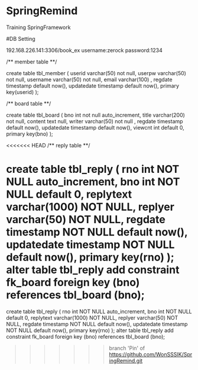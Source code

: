 # SpringRemind
 Training SpringFramework

#DB Setting

192.168.226.141:3306/book_ex
username:zerock
password:1234



/** member table **/

 create table tbl_member (
 userid varchar(50) not null,
 userpw varchar(50) not null,
 username varchar(50) not null,
 email varchar(100) ,
 regdate timestamp default now(),
 updatedate timestamp default now(),
 primary key(userid)
 );

/** board table **/

 create table tbl_board (
 bno int not null auto_increment,
 title varchar(200) not null,
 content text null,
 writer varchar(50) not null ,
 regdate timestamp default now(),
 updatedate timestamp default now(),
 viewcnt int default 0,
 primary key(bno)
 );

<<<<<<< HEAD
/** reply table **/

create table tbl_reply (
rno int NOT NULL auto_increment,
bno int NOT NULL default 0,
replytext varchar(1000) NOT NULL,
replyer varchar(50) NOT NULL,
regdate timestamp NOT NULL default now(),
updatedate timestamp NOT NULL default now(),
primary key(rno)
);
alter table tbl_reply add constraint fk_board
foreign key (bno) references tbl_board (bno);
=======
create table tbl_reply (
rno int NOT NULL auto_increment,
bno int NOT NULL default 0,
replytext varchar(1000) NOT NULL,
replyer varchar(50) NOT NULL,
regdate timestamp NOT NULL default now(),
updatedate timestamp NOT NULL default now(),
primary key(rno)
);
alter table tbl_reply add constraint fk_board
foreign key (bno) references tbl_board (bno);

>>>>>>> branch 'Pin' of https://github.com/WonSSSIK/SpringRemind.git

